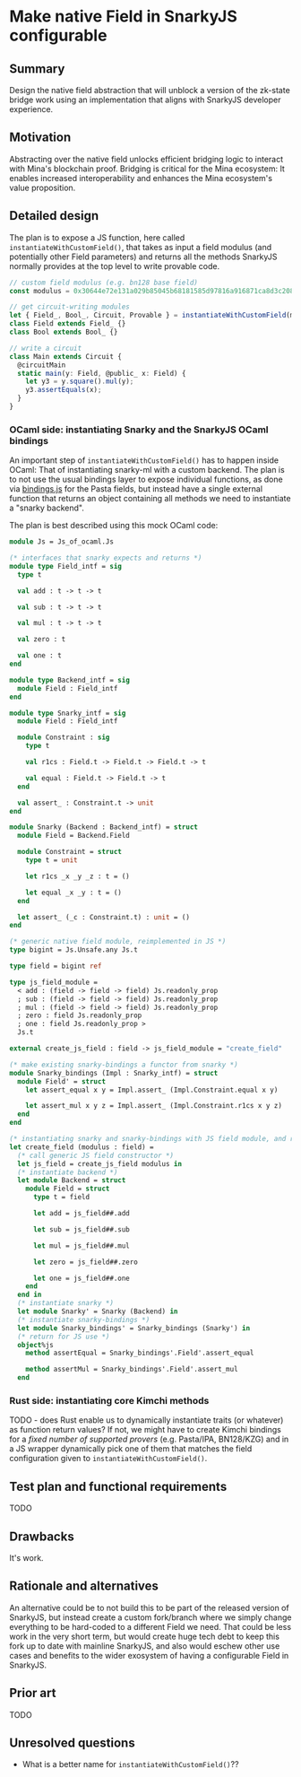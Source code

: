# Make native Field in SnarkyJS configurable

## Summary

Design the native field abstraction that will unblock a version of the zk-state bridge work using an implementation that aligns with SnarkyJS developer experience.

## Motivation

Abstracting over the native field unlocks efficient bridging logic to interact with Mina's blockchain proof. Bridging is critical for the Mina ecosystem: It enables increased interoperability and enhances the Mina ecosystem's value proposition.

## Detailed design

The plan is to expose a JS function, here called `instantiateWithCustomField()`, that takes as input a field modulus (and potentially other Field parameters) and returns all the methods SnarkyJS normally provides at the top level to write provable code.

```ts
// custom field modulus (e.g. bn128 base field)
const modulus = 0x30644e72e131a029b85045b68181585d97816a916871ca8d3c208c16d87cfd47n

// get circuit-writing modules
let { Field_, Bool_, Circuit, Provable } = instantiateWithCustomField(modulus);
class Field extends Field_ {}
class Bool extends Bool_ {}

// write a circuit
class Main extends Circuit {
  @circuitMain
  static main(y: Field, @public_ x: Field) {
    let y3 = y.square().mul(y);
    y3.assertEquals(x);
  }
}
```

### OCaml side: instantiating Snarky and the SnarkyJS OCaml bindings

An important step of `instantiateWithCustomField()` has to happen inside OCaml: That of instantiating snarky-ml with a custom backend.
The plan is to not use the usual bindings layer to expose individual functions, as done via [bindings.js](https://github.com/o1-labs/snarkyjs-bindings/blob/main/kimchi/js/bindings.js) for the Pasta fields, but instead have a single external function that returns an object containing all methods we need to instantiate a "snarky backend".

The plan is best described using this mock OCaml code:

```ocaml
module Js = Js_of_ocaml.Js

(* interfaces that snarky expects and returns *)
module type Field_intf = sig
  type t

  val add : t -> t -> t

  val sub : t -> t -> t

  val mul : t -> t -> t

  val zero : t

  val one : t
end

module type Backend_intf = sig
  module Field : Field_intf
end

module type Snarky_intf = sig
  module Field : Field_intf

  module Constraint : sig
    type t

    val r1cs : Field.t -> Field.t -> Field.t -> t

    val equal : Field.t -> Field.t -> t
  end

  val assert_ : Constraint.t -> unit
end

module Snarky (Backend : Backend_intf) = struct
  module Field = Backend.Field

  module Constraint = struct
    type t = unit

    let r1cs _x _y _z : t = ()

    let equal _x _y : t = ()
  end

  let assert_ (_c : Constraint.t) : unit = ()
end

(* generic native field module, reimplemented in JS *)
type bigint = Js.Unsafe.any Js.t

type field = bigint ref

type js_field_module =
  < add : (field -> field -> field) Js.readonly_prop
  ; sub : (field -> field -> field) Js.readonly_prop
  ; mul : (field -> field -> field) Js.readonly_prop
  ; zero : field Js.readonly_prop
  ; one : field Js.readonly_prop >
  Js.t

external create_js_field : field -> js_field_module = "create_field"

(* make existing snarky-bindings a functor from snarky *)
module Snarky_bindings (Impl : Snarky_intf) = struct
  module Field' = struct
    let assert_equal x y = Impl.assert_ (Impl.Constraint.equal x y)

    let assert_mul x y z = Impl.assert_ (Impl.Constraint.r1cs x y z)
  end
end

(* instantiating snarky and snarky-bindings with JS field module, and return something usable in JS *)
let create_field (modulus : field) =
  (* call generic JS field constructor *)
  let js_field = create_js_field modulus in
  (* instantiate backend *)
  let module Backend = struct
    module Field = struct
      type t = field

      let add = js_field##.add

      let sub = js_field##.sub

      let mul = js_field##.mul

      let zero = js_field##.zero

      let one = js_field##.one
    end
  end in
  (* instantiate snarky *)
  let module Snarky' = Snarky (Backend) in
  (* instantiate snarky-bindings *)
  let module Snarky_bindings' = Snarky_bindings (Snarky') in
  (* return for JS use *)
  object%js
    method assertEqual = Snarky_bindings'.Field'.assert_equal

    method assertMul = Snarky_bindings'.Field'.assert_mul
  end
```

### Rust side: instantiating core Kimchi methods

TODO - does Rust enable us to dynamically instantiate traits (or whatever) as function return values?
If not, we might have to create Kimchi bindings for a _fixed number of supported provers_ (e.g. Pasta/IPA, BN128/KZG) and in a JS wrapper dynamically pick one of them that matches the field configuration given to `instantiateWithCustomField()`.

## Test plan and functional requirements

TODO

## Drawbacks

It's work.

## Rationale and alternatives

An alternative could be to not build this to be part of the released version of SnarkyJS, but instead create a custom fork/branch where we simply change everything to be hard-coded to a different Field we need. That could be less work in the very short term, but would create huge tech debt to keep this fork up to date with mainline SnarkyJS, and also would eschew other use cases and benefits to the wider exosystem of having a configurable Field in SnarkyJS.

## Prior art

TODO

## Unresolved questions

* What is a better name for `instantiateWithCustomField()`??
